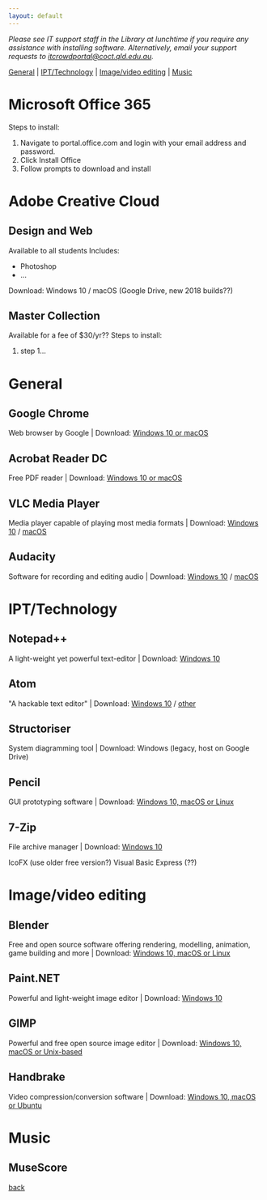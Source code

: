 ```yaml
---
layout: default
---
```


_Please see IT support staff in the Library at lunchtime if you require any assistance with installing software. Alternatively, email your support requests to itcrowdportal@coct.qld.edu.au._

[General](#general) | [IPT/Technology](#ipt-technology) | [Image/video editing](#img-vid-edit) | [Music](#music)

# [](#o365)Microsoft Office 365
Steps to install:
1.	Navigate to portal.office.com and login with your email address and password.
2.	Click Install Office
3.	Follow prompts to download and install

	
# [](adobe-cc)Adobe Creative Cloud
## Design and Web
Available to all students
Includes:
*	Photoshop
*	...

Download: Windows 10 / macOS (Google Drive, new 2018 builds??)

## Master Collection
Available for a fee of $30/yr??
Steps to install:
1.	step 1...

	
	
# [](#general)General
## Google Chrome
Web browser by Google | Download: <a target="_blank" href="https://www.google.com/chrome/">Windows 10 or macOS</a>

## Acrobat Reader DC
Free PDF reader | Download: <a target="_blank" href="https://get.adobe.com/reader/otherversions/">Windows 10 or macOS</a>

## VLC Media Player
Media player capable of playing most media formats | Download: <a target="_blank" href="https://www.videolan.org/vlc/download-windows.html">Windows 10</a> / <a target="_blank" href="https://www.videolan.org/vlc/download-macosx.html">macOS</a>

## Audacity
Software for recording and editing audio | Download: <a target="_blank" href="https://www.fosshub.com/Audacity.html/audacity-win-2.2.0.exe">Windows 10</a> / <a target="_blank" href="https://www.fosshub.com/Audacity.html/audacity-macos-2.2.0.dmg">macOS</a>

# [](#ipt-technology)IPT/Technology

## Notepad++
A light-weight yet powerful text-editor | Download: <a target="_blank" href="https://notepad-plus-plus.org/download">Windows 10</a>

## Atom
"A hackable text editor" | Download: <a target="_blank" href="https://atom.io/download/windows_x64">Windows 10</a> / <a target="_blank" href="https://github.com/atom/atom/releases/latest">other</a>

## Structoriser
System diagramming tool | Download: Windows (legacy, host on Google Drive)

## Pencil
GUI prototyping software | Download: <a target="_blank" href="https://pencil.evolus.vn/Downloads.html">Windows 10, macOS or Linux</a>

## 7-Zip
File archive manager | Download: <a target="_blank" href="http://www.7-zip.org/download.html">Windows 10</a>


IcoFX (use older free version?)
Visual Basic Express (??)



# [](#img-vid-edit)Image/video editing

## Blender
Free and open source software offering rendering, modelling, animation, game building and more | Download: <a target="_blank" href="https://www.blender.org/download/">Windows 10, macOS or Linux</a>

## Paint.NET
Powerful and light-weight image editor | Download: <a target="_blank" href="https://www.dotpdn.com/downloads/pdn.html">Windows 10</a>

## GIMP
Powerful and free open source image editor | Download: <a target="_blank" href="https://www.gimp.org/downloads/">Windows 10, macOS or Unix-based</a>

## Handbrake
Video compression/conversion software | Download: <a target="_blank" href="https://handbrake.fr/downloads.php">Windows 10, macOS or Ubuntu</a>

# [](#music)Music

## MuseScore






[back](./)
